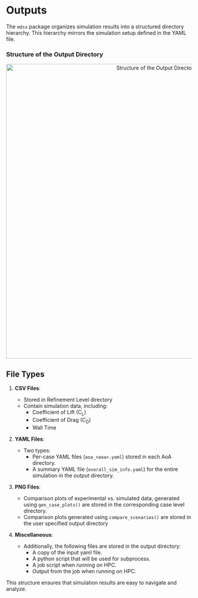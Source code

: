 # Outputs

The `mdss` package organizes simulation results into a structured directory hierarchy. This hierarchy mirrors the simulation setup defined in the YAML file.

### Structure of the Output Directory

<p align="center">
  <img src="../output_directory_structure.svg" alt="Structure of the Output Directory" width="800">
</p>

## File Types

1. **CSV Files**:
    - Stored in Refinement Level directory 
    - Contain simulation data, including:
        - Coefficient of Lift (C<sub>L</sub>)
        - Coefficient of Drag (C<sub>D</sub>)
        - Wall Time

2. **YAML Files**:
    - Two types:
        - Per-case YAML files (`aoa_<aoa>.yaml`) stored in each AoA directory.
        - A summary YAML file (`overall_sim_info.yaml`) for the entire simulation in the output directory.

3. **PNG Files**:
    - Comparison plots of experimental vs. simulated data, generated using `gen_case_plots()` are stored in the corresponding case level directory.
    - Comparison plots generated using `compare_scenarios()` are stored in the user specified output directory

4. **Miscellaneous**:
    - Additionally, the following files are stored in the output directory:
        - A copy of the input yaml file.
        - A python script that will be used for subprocess.
        - A job script when running on HPC.
        - Output from the job when running on HPC.

This structure ensures that simulation results are easy to navigate and analyze.


